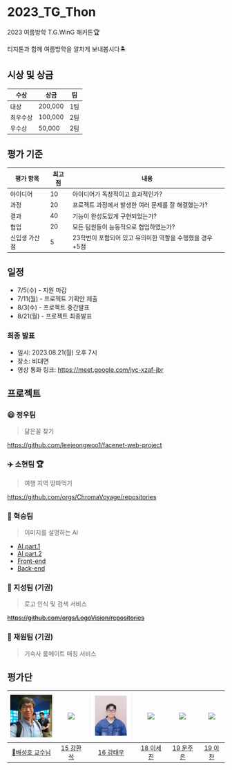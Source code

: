 # 2023_TG_Thon
2023 여름방학 T.G.WinG 해커톤🏆

티지톤과 함께 여름방학을 알차게 보내봅시다🏝️

## 시상 및 상금
|수상|상금|팀|
|---|---|---|
|대상|200,000|1팀|
|최우수상|100,000|2팀|
|우수상|50,000|2팀|

## 평가 기준
|평가 항목|최고점|내용|
|---|---|---|
|아이디어|10|아이디어가 독창적이고 효과적인가?|
|과정|20|프로젝트 과정에서 발생한 여러 문제를 잘 해결했는가?|
|결과|40|기능이 완성도있게 구현되었는가?|
|협업|20|모든 팀원들이 능동적으로 협업하였는가?|
|신입생 가산점|5|23학번이 포함되어 있고 유의미한 역할을 수행했을 경우 +5점|

## 일정
- 7/5(수) - 지원 마감
- 7/11(월) - 프로젝트 기획안 제출
- 8/3(수) - 프로젝트 중간발표
- 8/21(월) - 프로젝트 최종발표

### 최종 발표
- 일시: 2023.08.21(월) 오후 7시
- 장소: 비대면
- 영상 통화 링크: https://meet.google.com/jyc-xzaf-jbr

## 프로젝트

### 😆 정우팀
> 닮은꼴 찾기

https://github.com/leejeongwoo1/facenet-web-project

### ✈️ 소현팀 🏆
> 여행 지역 땅따먹기

https://github.com/orgs/ChromaVoyage/repositories

### 🌆 혁승팀
> 이미지를 설명하는 AI

- [AI part.1](https://github.com/JEILDLWLRMA/ImageGPT_AI)
- [AI part.2](https://huggingface.co/JEILDLWLRMA/LHS-git-vqa-fine-tuned)
- [Front-end](https://github.com/luckthedoor/ImageGPT)
- [Back-end](https://github.com/penguin234/imagpt-back)

### 💎 지성팀 (기권)
> 로고 인식 및 검색 서비스

~~https://github.com/orgs/LogoVision/repositories~~


### 🤝 재원팀 (기권)
> 기숙사 룸메이트 매칭 서비스

###

## 평가단
| [<img src="https://github.com/TG-WinG/2023_TG_Thon/blob/main/%E1%84%87%E1%85%A2%E1%84%89%E1%85%A5%E1%86%BC%E1%84%92%E1%85%A9_%E1%84%80%E1%85%AD%E1%84%89%E1%85%AE%E1%84%82%E1%85%B5%E1%86%B7_%E1%84%89%E1%85%A1%E1%84%8C%E1%85%B5%E1%86%AB.jpg" width="100px"/>](https://mlvc.khu.ac.kr/) | [<img src="https://avatars.githubusercontent.com/u/38072762?v=4" width="100px">](https://github.com/lsj8706) | [<img src="https://github.com/TG-WinG/2023_TG_Thon/blob/main/%E1%84%80%E1%85%A1%E1%86%BC%E1%84%90%E1%85%A2%E1%84%8B%E1%85%AE_%E1%84%89%E1%85%A5%E1%86%AB%E1%84%87%E1%85%A2%E1%84%82%E1%85%B5%E1%86%B7_%E1%84%89%E1%85%A1%E1%84%8C%E1%85%B5%E1%86%AB.png?raw=true" width="100px">]() | [<img src="https://avatars.githubusercontent.com/u/77267404?v=4" width="100px">](https://github.com/lsj8706) | [<img src="https://moon1x21.github.io/assets/img/prof_pic.jpg" width="100px">](https://moon1x21.github.io/) | [<img src="https://avatars.githubusercontent.com/u/57341543?v=4" width="100px">](https://github.com/cksdlakstp12?tab=repositories) |
|:---:|:---:|:---:|:---:|:---:|:---:|
|[👑배성호 교수님](https://mlvc.khu.ac.kr/)|[15 강환석](https://github.com/Hwan-seok)|[16 강태우]()|[18 이세진](https://github.com/lsj8706)|[19 문주은](https://moon1x21.github.io/)|[19 이찬](https://github.com/cksdlakstp12?tab=repositories)|
